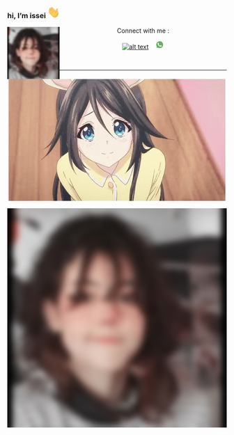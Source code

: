 ### hi, I’m issei <img src ="https://raw.githubusercontent.com/just-issei/just-issei/main/img/Hi.gif" width="29px">
<img src="https://raw.githubusercontent.com/just-issei/just-issei/main/img/issei.jpg" width=120 height="120" align="left">
<center>
Connect with me :

<a href="https://web.facebook.com/Justissei/"><img src="https://image.flaticon.com/icons/svg/174/174848.svg" alt="alt text" width="20" height="20"></a>      &nbsp;&nbsp;   <a href="https://wa.me/62895367277020"><img src="https://github.com/just-issei/just-issei/blob/main/img/wa.png" alt="alt text" width="20" height="20"></a>




&nbsp;&nbsp;     &nbsp;&nbsp;    &nbsp;&nbsp;   &nbsp;&nbsp;   &nbsp;&nbsp;   

---

<img src="https://raw.githubusercontent.com/just-issei/just-issei/main/img/kawaii.gif">



![Alt](issei.jpg "banner")
